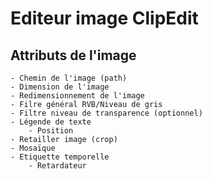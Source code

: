 # Editeur image ClipEdit
## Attributs de l'image 

	- Chemin de l'image (path)
	- Dimension de l'image
	- Redimensionnement de l'image
	- Filre général RVB/Niveau de gris
	- Filtre niveau de transparence (optionnel)
	- Légende de texte
		- Position
	- Retailler image (crop)
	- Mosaïque
	- Etiquette temporelle
		- Retardateur




